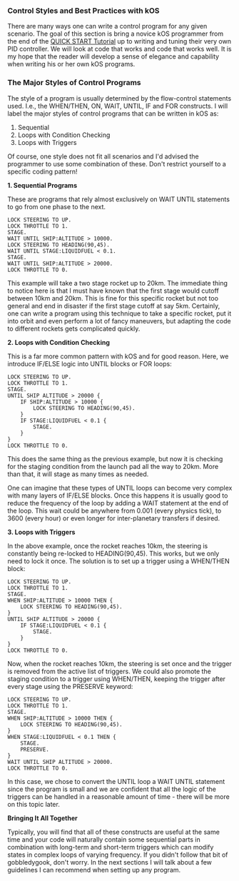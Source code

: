### Control Styles and Best Practices with kOS

There are many ways one can write a control program for any given scenario. The goal of this section is bring a novice kOS programmer from the end of the [QUICK START Tutorial](summary_topics/gettingstarted/index.html) up to writing and tuning their very own PID controller. We will look at code that works and code that works well. It is my hope that the reader will develop a sense of elegance and capability when writing his or her own kOS programs.

### The Major Styles of Control Programs

The style of a program is usually determined by the flow-control statements used. I.e., the WHEN/THEN, ON, WAIT, UNTIL, IF and FOR constructs. I will label the major styles of control programs that can be written in kOS as:

1. Sequential
2. Loops with Condition Checking
3. Loops with Triggers

Of course, one style does not fit all scenarios and I'd advised the programmer to use some combination of these. Don't restrict yourself to a specific coding pattern!

__1. Sequential Programs__

These are programs that rely almost exclusively on WAIT UNTIL statements to go from one phase to the next.

    LOCK STEERING TO UP.
    LOCK THROTTLE TO 1.
    STAGE.
    WAIT UNTIL SHIP:ALTITUDE > 10000.
    LOCK STEERING TO HEADING(90,45).
    WAIT UNTIL STAGE:LIQUIDFUEL < 0.1.
    STAGE.
    WAIT UNTIL SHIP:ALTITUDE > 20000.
    LOCK THROTTLE TO 0.

This example will take a two stage rocket up to 20km. The immediate thing to notice here is that I must have known that the first stage would cutoff between 10km and 20km. This is fine for this specific rocket but not too general and end in disaster if the first stage cutoff at say 5km. Certainly, one can write a program using this technique to take a specific rocket, put it into orbit and even perform a lot of fancy maneuvers, but adapting the code to different rockets gets complicated quickly.

__2. Loops with Condition Checking__

This is a far more common pattern with kOS and for good reason. Here, we introduce IF/ELSE logic into UNTIL blocks or FOR loops:

    LOCK STEERING TO UP.
    LOCK THROTTLE TO 1.
    STAGE.
    UNTIL SHIP ALTITUDE > 20000 {
        IF SHIP:ALTITUDE > 10000 {
            LOCK STEERING TO HEADING(90,45).
        }
        IF STAGE:LIQUIDFUEL < 0.1 {
            STAGE.
        }
    }
    LOCK THROTTLE TO 0.

This does the same thing as the previous example, but now it is checking for the staging condition from the launch pad all the way to 20km. More than that, it will stage as many times as needed.

One can imagine that these types of UNTIL loops can become very complex with many layers of IF/ELSE blocks. Once this happens it is usually good to reduce the frequency of the loop by adding a WAIT statement at the end of the loop. This wait could be anywhere from 0.001 (every physics tick), to 3600 (every hour) or even longer for inter-planetary transfers if desired.

__3. Loops with Triggers__

In the above example, once the rocket reaches 10km, the steering is constantly being re-locked to HEADING(90,45). This works, but we only need to lock it once. The solution is to set up a trigger using a WHEN/THEN block:

    LOCK STEERING TO UP.
    LOCK THROTTLE TO 1.
    STAGE.
    WHEN SHIP:ALTITUDE > 10000 THEN {
        LOCK STEERING TO HEADING(90,45).
    }
    UNTIL SHIP ALTITUDE > 20000 {
        IF STAGE:LIQUIDFUEL < 0.1 {
            STAGE.
        }
    }
    LOCK THROTTLE TO 0.

Now, when the rocket reaches 10km, the steering is set once and the trigger is removed from the active list of triggers. We could also promote the staging condition to a trigger using WHEN/THEN, keeping the trigger after every stage using the PRESERVE keyword:

    LOCK STEERING TO UP.
    LOCK THROTTLE TO 1.
    STAGE.
    WHEN SHIP:ALTITUDE > 10000 THEN {
        LOCK STEERING TO HEADING(90,45).
    }
    WHEN STAGE:LIQUIDFUEL < 0.1 THEN {
        STAGE.
        PRESERVE.
    }
    WAIT UNTIL SHIP ALTITUDE > 20000.
    LOCK THROTTLE TO 0.

In this case, we chose to convert the UNTIL loop a WAIT UNTIL statement since the program is small and we are confident that all the logic of the triggers can be handled in a reasonable amount of time - there will be more on this topic later.

__Bringing It All Together__

Typically, you will find that all of these constructs are useful at the same time and your code will naturally contain some sequential parts in combination with long-term and short-term triggers which can modify states in complex loops of varying frequency. If you didn't follow that bit of gobbledygook, don't worry. In the next sections I will talk about a few guidelines I can recommend when setting up any program.


